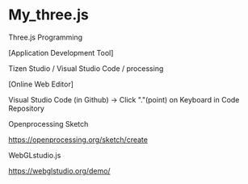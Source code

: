 # My_three.js
Three.js Programming

[Application Development Tool]

Tizen Studio / Visual Studio Code / processing

[Online Web Editor]

Visual Studio Code (in Github) -> Click "."(point) on Keyboard in Code Repository

Openprocessing Sketch

https://openprocessing.org/sketch/create

WebGLstudio.js

https://webglstudio.org/demo/
